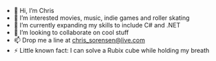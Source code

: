 - 👋 Hi, I’m Chris
- 👀 I’m interested movies, music, indie games and roller skating
- 🌱 I’m currently expanding my skills to include C# and .NET
- 💞️ I’m looking to collaborate on cool stuff
- 📫 Drop me a line at chris_sorensen@live.com
- ⚡ Little known fact: I can solve a Rubix cube while holding my breath
